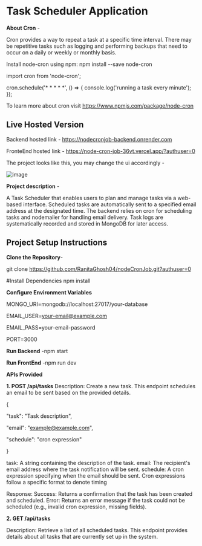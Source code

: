 # Task Scheduler Application

**About Cron** -

Cron provides a way to repeat a task at a specific time interval. There may be repetitive tasks such as logging and performing backups that need to occur on a daily or weekly or monthly basis.

Install node-cron using npm: npm install --save node-cron

import cron from 'node-cron';

cron.schedule('* * * * *', () => {
  console.log('running a task every minute');
});

To learn more about cron visit https://www.npmjs.com/package/node-cron

## Live Hosted Version

Backend hosted link - https://nodecronjob-backend.onrender.com

FronteEnd hosted link - https://node-cron-job-36vt.vercel.app/?authuser=0

The project looks like this, you may change the ui accordingly -

![image](https://github.com/user-attachments/assets/ee3ee5ab-9a5d-41c3-8591-dcc48970b7b5)


**Project description** -

A Task Scheduler that enables users to plan and manage tasks via a web-based interface. Scheduled tasks are automatically sent to a specified email address at the designated time. The backend relies on cron for scheduling tasks and nodemailer for handling email delivery. Task logs are systematically recorded and stored in MongoDB for later access.

## Project Setup Instructions

**Clone the Repository**-  

git clone https://github.com/RanitaGhosh04/nodeCronJob.git?authuser=0

#Install Dependencies
npm install

**Configure Environment Variables**  

MONGO_URI=mongodb://localhost:27017/your-database  

EMAIL_USER=your-email@example.com  

EMAIL_PASS=your-email-password  

PORT=3000  


**Run Backend**
-npm start

**Run FrontEnd**
-npm run dev

**APIs Provided**  

**1. POST /api/tasks**
Description: Create a new task. This endpoint schedules an email to be sent based on the provided details.  

{  

  "task": "Task description",  
  
  "email": "example@example.com",  
  
  "schedule": "cron expression"  
  
}  

task: A string containing the description of the task.
email: The recipient's email address where the task notification will be sent.
schedule: A cron expression specifying when the email should be sent. Cron expressions follow a specific format to denote timing

Response:
Success: Returns a confirmation that the task has been created and scheduled.
Error: Returns an error message if the task could not be scheduled (e.g., invalid cron expression, missing fields).

**2. GET /api/tasks**

Description: Retrieve a list of all scheduled tasks. This endpoint provides details about all tasks that are currently set up in the system.
